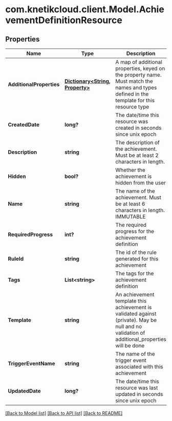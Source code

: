 # com.knetikcloud.client.Model.AchievementDefinitionResource
## Properties

Name | Type | Description | Notes
------------ | ------------- | ------------- | -------------
**AdditionalProperties** | [**Dictionary&lt;String, Property&gt;**](Property.md) | A map of additional properties, keyed on the property name.  Must match the names and types defined in the template for this resource type | [optional] [default to null]
**CreatedDate** | **long?** | The date/time this resource was created in seconds since unix epoch | [optional] [default to null]
**Description** | **string** | The description of the achievement. Must be at least 2 characters in length. | [optional] [default to null]
**Hidden** | **bool?** | Whether the achievement is hidden from the user | [default to null]
**Name** | **string** | The name of the achievement. Must be at least 6 characters in length. IMMUTABLE | [default to null]
**RequiredProgress** | **int?** | The required progress for the achievement definition | [default to null]
**RuleId** | **string** | The id of the rule generated for this achievement | [optional] [default to null]
**Tags** | **List&lt;string&gt;** | The tags for the achievement definition | [optional] [default to null]
**Template** | **string** | An achievement template this achievement is validated against (private). May be null and no validation of additional_properties will be done | [optional] [default to null]
**TriggerEventName** | **string** | The name of the trigger event associated with this achievement | [optional] [default to null]
**UpdatedDate** | **long?** | The date/time this resource was last updated in seconds since unix epoch | [optional] [default to null]

[[Back to Model list]](../README.md#documentation-for-models) [[Back to API list]](../README.md#documentation-for-api-endpoints) [[Back to README]](../README.md)

